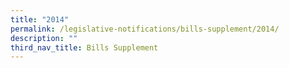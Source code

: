 ```yaml
---
title: "2014"
permalink: /legislative-notifications/bills-supplement/2014/
description: ""
third_nav_title: Bills Supplement
---
```

